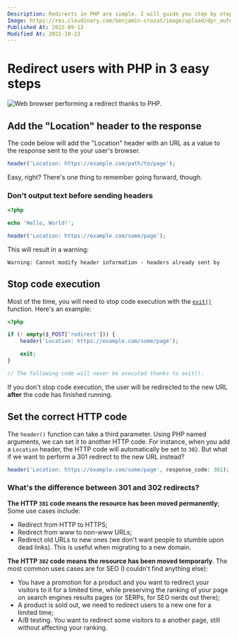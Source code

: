 ```yaml
---
Description: Redirects in PHP are simple. I will guide you step by step and show you how to dodge some traps. Finally, we'll learn the nuance between 301 and 302 redirects.
Image: https://res.cloudinary.com/benjamin-crozat/image/upload/dpr_auto,f_auto,q_auto,w_auto/v1667576042/browser_stioxv.jpg
Published At: 2022-09-12
Modified At: 2022-10-23
---
```


# Redirect users with PHP in 3 easy steps

![Web browser performing a redirect thanks to PHP.](https://res.cloudinary.com/benjamin-crozat/image/upload/dpr_auto,f_auto,q_auto,w_auto/v1667576042/browser_stioxv.jpg)

## Add the "Location" header to the response

The code below will add the "Location" header with an URL as a value to the response sent to the your user's browser.

```php
header('Location: https://example.com/path/to/page');
```

Easy, right? There's one thing to remember going forward, though.

### Don't output text before sending headers

```php
<?php

echo 'Hello, World!';

header('Location: https://example.com/some/page');
```

This will result in a warning:

```
Warning: Cannot modify header information - headers already sent by
```

## Stop code execution

Most of the time, you will need to stop code execution with the [`exit()`](https://www.php.net/exit) function. Here's an example:

```php
<?php

if (! empty($_POST['redirect'])) {
    header('Location: https://example.com/some/page');

    exit;
}

// The following code will never be executed thanks to exit().
```

If you don't stop code execution, the user will be redirected to the new URL **after** the code has finished running.

## Set the correct HTTP code

The `header()` function can take a third parameter. Using PHP named arguments, we can set it to another HTTP code. For instance, when you add a `Location` header, the HTTP code will automatically be set to `302`. But what if we want to perform a 301 redirect to the new URL instead?

```php
header('Location: https://example.com/some/page', response_code: 301);
```

### What's the difference between 301 and 302 redirects?

**The HTTP `301` code means the resource has been moved permanently**; Some use cases include:
- Redirect from HTTP to HTTPS;
- Redirect from www to non-www URLs;
- Redirect old URLs to new ones (we don't want people to stumble upon dead links). This is useful when migrating to a new domain.

**The HTTP `302` code means the resource has been moved temporarly**. The most common uses cases are for SEO (I couldn't find anything else):
- You have a promotion for a product and you want to redirect your visitors to it for a limited time, while preserving the ranking of your page on search engines results pages (or SERPs, for SEO nerds out there);
- A product is sold out, we need to redirect users to a new one for a limited time;
- A/B testing. You want to redirect some visitors to a another page, still without affecting your ranking.
